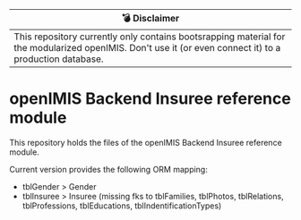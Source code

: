 | :bomb: Disclaimer |
| --- |
| This repository currently only contains bootsrapping material for the modularized openIMIS. Don't use it (or even connect it) to a production database. |

# openIMIS Backend Insuree reference module
This repository holds the files of the openIMIS Backend Insuree reference module.

Current version provides the following ORM mapping:
* tblGender > Gender
* tblInsuree > Insuree (missing fks to tblFamilies, tblPhotos, tblRelations, tblProfessions, tblEducations, tblIndentificationTypes)

